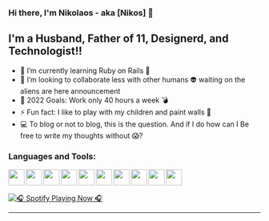 ### Hi there, I'm Nikolaos - aka [Nikos] 👋

## I'm a Husband, Father of 11, Designerd, and Technologist!!

- 🌱 I’m currently learning Ruby on Rails 🤣
- 🤔 I’m looking to collaborate less with other humans 👽 waiting on the aliens are here announcement 
- 🥅 2022 Goals: Work only 40 hours a week 💣
- ⚡ Fun fact: I like to play with my children and paint walls 🥸
- 💻 To blog or not to blog, this is the question. And if I do how can I Be free to write my thoughts without 😱?


### Languages and Tools:

<img align="left" height="32" width="32" src="https://unpkg.com/simple-icons@v4/icons/adobephotoshop.svg" />
<img align="left" height="32" width="32" src="https://unpkg.com/simple-icons@v4/icons/adobexd.svg" />
<img align="left" height="32" width="32" src="https://unpkg.com/simple-icons@v4/icons/figma.svg" />
<img align="left" height="32" width="32" src="https://unpkg.com/simple-icons@v4/icons/visualstudiocode.svg" />
<img align="left" height="32" width="32" src="https://unpkg.com/simple-icons@v4/icons/html5.svg" />
<img align="left" height="32" width="32" src="https://unpkg.com/simple-icons@v4/icons/css3.svg" />
<img align="left" height="32" width="32" src="https://unpkg.com/simple-icons@v4/icons/javascript.svg" />
<img align="left" height="32" width="32" src="https://unpkg.com/simple-icons@v4/icons/node-dot-js.svg" />
<img align="left" height="32" width="32" src="https://unpkg.com/simple-icons@v4/icons/git.svg" />
<img align="left" height="32" width="32" src="https://unpkg.com/simple-icons@v4/icons/github.svg" />



<br/>
<br/>

[<img scr="https://novatorem.gkionis.vercel.app/api/spotify-playing" alt="🎧 Spotify Playing Now 🎧" />](https://open.spotify.com/user/elefsinian)

---
